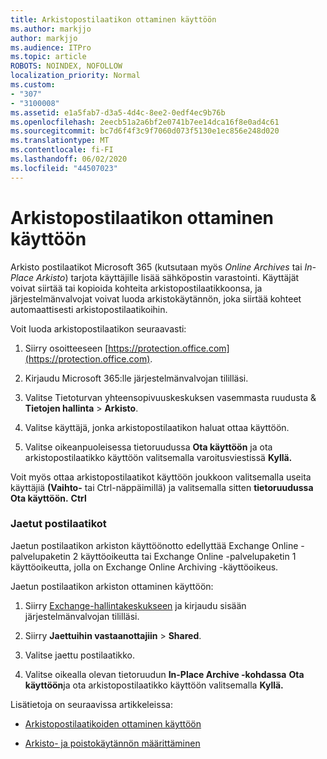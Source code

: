 ```yaml
---
title: Arkistopostilaatikon ottaminen käyttöön
ms.author: markjjo
author: markjjo
ms.audience: ITPro
ms.topic: article
ROBOTS: NOINDEX, NOFOLLOW
localization_priority: Normal
ms.custom:
- "307"
- "3100008"
ms.assetid: e1a5fab7-d3a5-4d4c-8ee2-0edf4ec9b76b
ms.openlocfilehash: 2eecb51a2a6bf2e0741b7ee14dca16f8e0ad4c61
ms.sourcegitcommit: bc7d6f4f3c9f7060d073f5130e1ec856e248d020
ms.translationtype: MT
ms.contentlocale: fi-FI
ms.lasthandoff: 06/02/2020
ms.locfileid: "44507023"
---
```

# <a name="enable-an-archive-mailbox"></a>Arkistopostilaatikon ottaminen käyttöön

Arkisto postilaatikot Microsoft 365 (kutsutaan myös *Online Archives* tai *In-Place Arkisto*) tarjota käyttäjille lisää sähköpostin varastointi. Käyttäjät voivat siirtää tai kopioida kohteita arkistopostilaatikkoonsa, ja järjestelmänvalvojat voivat luoda arkistokäytännön, joka siirtää kohteet automaattisesti arkistopostilaatikoihin.
  
Voit luoda arkistopostilaatikon seuraavasti:
  
1. Siirry osoitteeseen [https://protection.office.com](https://protection.office.com).

2. Kirjaudu Microsoft 365:lle järjestelmänvalvojan tililläsi.

3. Valitse Tietoturvan yhteensopivuuskeskuksen vasemmasta ruudusta &amp; **Tietojen hallinta** \> **Arkisto**.

4. Valitse käyttäjä, jonka arkistopostilaatikon haluat ottaa käyttöön.

5. Valitse oikeanpuoleisessa tietoruudussa **Ota käyttöön** ja ota arkistopostilaatikko käyttöön valitsemalla varoitusviestissä **Kyllä.**

Voit myös ottaa arkistopostilaatikot käyttöön joukkoon valitsemalla useita käyttäjiä **(Vaihto-** tai Ctrl-näppäimillä) ja valitsemalla sitten **tietoruudussa Ota käyttöön.** **Ctrl**
  
### <a name="shared-mailboxes"></a>Jaetut postilaatikot

Jaetun postilaatikon arkiston käyttöönotto edellyttää Exchange Online -palvelupaketin 2 käyttöoikeutta tai Exchange Online -palvelupaketin 1 käyttöoikeutta, jolla on Exchange Online Archiving -käyttöoikeus.  

Jaetun postilaatikon arkiston ottaminen käyttöön:

1. Siirry [Exchange-hallintakeskukseen](https://outlook.office365.com/ecp) ja kirjaudu sisään järjestelmänvalvojan tililläsi.

2. Siirry **Jaettuihin vastaanottajiin**  >  **Shared**.

3. Valitse jaettu postilaatikko.

4. Valitse oikealla olevan tietoruudun **In-Place Archive -kohdassa** **Ota käyttöön**ja ota arkistopostilaatikko käyttöön valitsemalla **Kyllä.**

Lisätietoja on seuraavissa artikkeleissa:
  
- [Arkistopostilaatikoiden ottaminen käyttöön](https://docs.microsoft.com/microsoft-365/compliance/enable-archive-mailboxes)

- [Arkisto- ja poistokäytännön määrittäminen](https://docs.microsoft.com//office365/securitycompliance/set-up-an-archive-and-deletion-policy-for-mailboxes)
